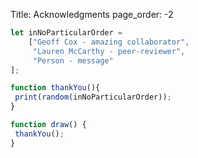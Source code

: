 Title: Acknowledgments
page_order: -2

```javascript
let inNoParticularOrder =
    ["Geoff Cox - amazing collaborator",
     "Lauren McCarthy - peer-reviewer",
     "Person - message"
];

function thankYou(){
 print(random(inNoParticularOrder));
}

function draw() {
 thankYou();
}
```
